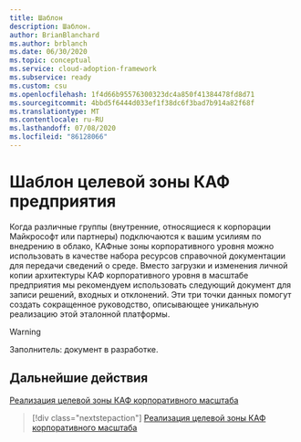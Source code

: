 ```yaml
---
title: Шаблон
description: Шаблон.
author: BrianBlanchard
ms.author: brblanch
ms.date: 06/30/2020
ms.topic: conceptual
ms.service: cloud-adoption-framework
ms.subservice: ready
ms.custom: csu
ms.openlocfilehash: 1f4d66b95576300323dc4a850f41384478fd8d71
ms.sourcegitcommit: 4bbd5f6444d033ef1f38dc6f3bad7b914a82f68f
ms.translationtype: MT
ms.contentlocale: ru-RU
ms.lasthandoff: 07/08/2020
ms.locfileid: "86128066"
---
```

# <a name="caf-enterprise-scale-landing-zone-template"></a>Шаблон целевой зоны КАФ предприятия

Когда различные группы (внутренние, относящиеся к корпорации Майкрософт или партнеры) подключаются к вашим усилиям по внедрению в облако, КАФные зоны корпоративного уровня можно использовать в качестве набора ресурсов справочной документации для передачи сведений о среде. Вместо загрузки и изменения личной копии архитектуры КАФ корпоративного уровня в масштабе предприятия мы рекомендуем использовать следующий документ для записи решений, входных и отклонений. Эти три точки данных помогут создать сокращенное руководство, описывающее уникальную реализацию этой эталонной платформы.

<!-- TODO: Need content here. -->

> [!WARNING]
> Заполнитель: документ в разработке.

## <a name="next-steps"></a>Дальнейшие действия

[Реализация целевой зоны КАФ корпоративного масштаба](./implementation.md)

> [!div class="nextstepaction"]
> [Реализация целевой зоны КАФ корпоративного масштаба](./implementation.md)
